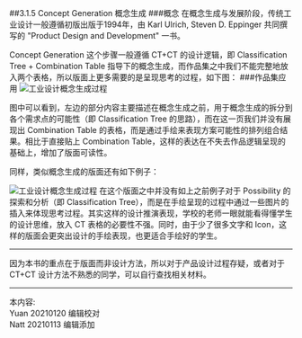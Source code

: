 ##3.1.5 Concept Generation 概念生成
###概念
在概念生成与发展阶段，传统工业设计一般遵循初版出版于1994年，由 Karl Ulrich, Steven D. Eppinger 共同撰写的 "Product Design and Development" 一书。


Concept Generation 这个步骤一般遵循 CT+CT 的设计逻辑，即 Classification Tree + Combination Table 指导下的概念生成，而作品集之中我们不能完整地放入两个表格，所以版面上更多需要的是呈现思考的过程，如下图：
###作品集应用
![工业设计概念生成过程](http://kitpic.makebi.net/2021/id_13.jpg)

图中可以看到，左边的部分内容主要描述在概念生成之前，用于概念生成的拆分到各个需求点的可能性（即 Classification Tree 的思路），而在这一页我们并没有展现出 Combination Table 的表格，而是通过手绘来表现方案可能性的排列组合结果。相比于直接贴上 Combination Table，这样的表达在不失去作品逻辑呈现的基础上，增加了版面可读性。

同样，类似概念生成的版面还有如下例子：

![工业设计概念生成过程](http://kitpic.makebi.net/2021/id_14.jpg)
在这个版面之中并没有如上之前例子对于 Possibility 的探索和分析（即 Classification Tree），而是在手绘呈现的过程中通过一些图片的插入来体现思考过程。其实这样的设计推演表现，学校的老师一眼就能看得懂学生的设计思维，放入 CT 表格的必要性不强。同时，由于少了很多文字和 Icon，这样的版面会更突出设计的手绘表现，也更适合手绘好的学生。

---

因为本书的重点在于版面而非设计方法，所以对于产品设计过程存疑，或者对于 CT+CT 设计方法不熟悉的同学，可以自行查找相关材料。

---
本内容:    
Yuan 20210120 编辑校对  
Natt 20210113 编辑添加
